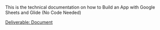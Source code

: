 This is the technical documentation on how to Build an App with Google Sheets and Glide (No Code Needed)

[Deliverable: Document](https://docs.google.com/document/d/1ZLT1gtrheGVWHl25YyP5-FAdI3c1DhHxSNkjE3WRDss/edit?usp=sharing)
